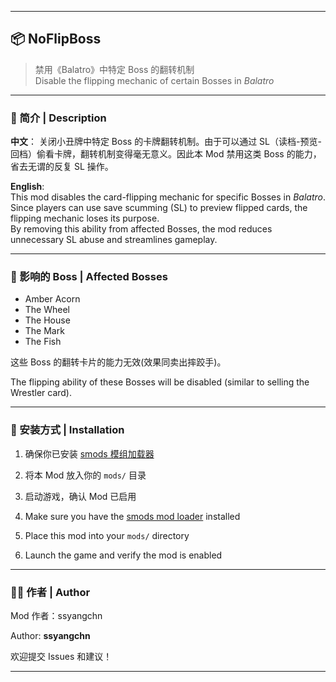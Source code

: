
---

## 📦 NoFlipBoss

> 禁用《Balatro》中特定 Boss 的翻转机制  
> Disable the flipping mechanic of certain Bosses in *Balatro*

---

### 📖 简介 | Description

**中文**：
关闭小丑牌中特定 Boss 的卡牌翻转机制。由于可以通过 SL（读档-预览-回档）偷看卡牌，翻转机制变得毫无意义。因此本 Mod 禁用这类 Boss 的能力，省去无谓的反复 SL 操作。

**English**:  
This mod disables the card-flipping mechanic for specific Bosses in *Balatro*.  
Since players can use save scumming (SL) to preview flipped cards, the flipping mechanic loses its purpose.  
By removing this ability from affected Bosses, the mod reduces unnecessary SL abuse and streamlines gameplay.

---

### 🔧 影响的 Boss | Affected Bosses

- Amber Acorn  
- The Wheel  
- The House  
- The Mark  
- The Fish

这些 Boss 的翻转卡片的能力无效(效果同卖出摔跤手)。

The flipping ability of these Bosses will be disabled (similar to selling the Wrestler card).

---

### 📁 安装方式 | Installation

1. 确保你已安装 [smods 模组加载器](https://github.com/Steamodded/smods)  
2. 将本 Mod 放入你的 `mods/` 目录  
3. 启动游戏，确认 Mod 已启用

1. Make sure you have the [smods mod loader](https://github.com/Steamodded/smods) installed  
2. Place this mod into your `mods/` directory  
3. Launch the game and verify the mod is enabled

---

### 🧑‍💻 作者 | Author

Mod 作者：ssyangchn

Author: **ssyangchn**

欢迎提交 Issues 和建议！

---

